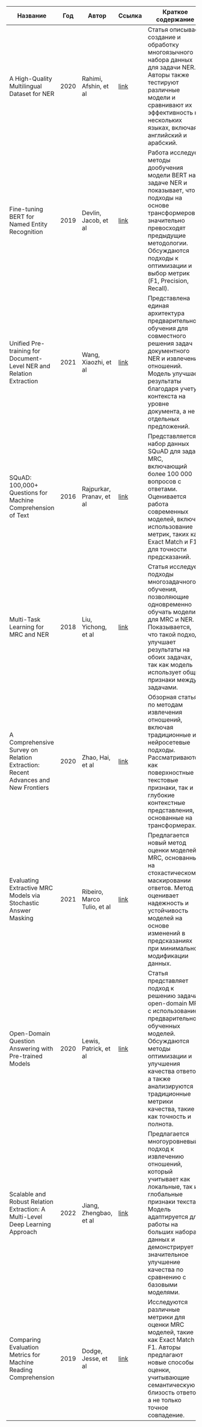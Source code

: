 | Название | Год | Автор | Ссылка | Краткое содержание |
| -------- | ---- | ----- | ------ | ------------------ |
|A High-Quality Multilingual Dataset for NER|2020|Rahimi, Afshin, et al|[link](https://aclanthology.org/2020.lrec-1.305/)|Статья описывает создание и обработку многоязычного набора данных для задачи NER. Авторы также тестируют различные модели и сравнивают их эффективность на нескольких языках, включая английский и арабский.|
|Fine-tuning BERT for Named Entity Recognition|2019|Devlin, Jacob, et al|[link](https://aclanthology.org/N19-1423/)|Работа исследует методы дообучения модели BERT на задаче NER и показывает, что подходы на основе трансформеров значительно превосходят предыдущие методологии. Обсуждаются подходы к оптимизации и выбор метрик (F1, Precision, Recall).|
|Unified Pre-training for Document-Level NER and Relation Extraction|2021|Wang, Xiaozhi, et al|[link](https://aclanthology.org/2021.naacl-main.19/)|Представлена единая архитектура предварительного обучения для совместного решения задач документного NER и извлечения отношений. Модель улучшает результаты благодаря учету контекста на уровне документа, а не отдельных предложений.|
|SQuAD: 100,000+ Questions for Machine Comprehension of Text|2016|Rajpurkar, Pranav, et al|[link](https://aclanthology.org/D16-1264/)|Представляется набор данных SQuAD для задачи MRC, включающий более 100 000 вопросов с ответами. Оценивается работа современных моделей, включая использование метрик, таких как Exact Match и F1 для точности предсказаний.|
|Multi-Task Learning for MRC and NER|2018|Liu, Yichong, et al|[link](https://aclanthology.org/P18-2057/)|Статья исследует подходы многозадачного обучения, позволяющие одновременно обучать модели для MRC и NER. Показывается, что такой подход улучшает результаты на обоих задачах, так как модель использует общие признаки между задачами.|
|A Comprehensive Survey on Relation Extraction: Recent Advances and New Frontiers|2020|Zhao, Hai, et al|[link](https://aclanthology.org/2020.acl-main.221/)|Обзорная статья по методам извлечения отношений, включая традиционные и нейросетевые подходы. Рассматриваются как поверхностные текстовые признаки, так и глубокие контекстные представления, основанные на трансформерах.|
|Evaluating Extractive MRC Models via Stochastic Answer Masking|2021|Ribeiro, Marco Tulio, et al|[link](https://aclanthology.org/2021.acl-long.142/)|Предлагается новый метод оценки моделей MRC, основанный на стохастическом маскировании ответов. Метод оценивает надежность и устойчивость моделей на основе изменений в предсказаниях при минимальной модификации данных.|
|Open-Domain Question Answering with Pre-trained Models|2020|Lewis, Patrick, et al|[link](https://aclanthology.org/2020.emnlp-main.450/)|Статья представляет подход к решению задачи open-domain MRC с использованием предварительно обученных моделей. Обсуждаются методы оптимизации и улучшения качества ответов, а также анализируются традиционные метрики качества, такие как точность и полнота.|
|Scalable and Robust Relation Extraction: A Multi-Level Deep Learning Approach|2022|Jiang, Zhengbao, et al|[link](https://arxiv.org/abs/2202.10721)|Предлагается многоуровневый подход к извлечению отношений, который учитывает как локальные, так и глобальные признаки текста. Модель адаптируется для работы на больших наборах данных и демонстрирует значительное улучшение качества по сравнению с базовыми моделями.|
|Comparing Evaluation Metrics for Machine Reading Comprehension|2019|Dodge, Jesse, et al|[link](https://arxiv.org/abs/1910.02081)|Исследуются различные метрики для оценки MRC моделей, такие как Exact Match и F1. Авторы предлагают новые способы оценки, учитывающие семантическую близость ответов, а не только точное совпадение.|
